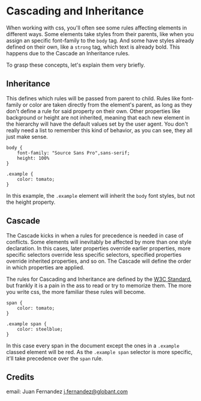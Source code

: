 # Cascading and Inheritance

When working with css, you'll often see some rules affecting elements in different ways. Some elements take styles from their parents, like when you assign an specific font-family to the `body` tag. And some have styles already defined on their own, like a `strong` tag, which text is already bold. This happens due to the Cascade an Inheritance rules.

To grasp these concepts, let's explain them very briefly.

## Inheritance

This defines which rules will be passed from parent to child. Rules like font-family or color are taken directly from the element's parent, as long as they don't define a rule for said property on their own. Other properties like background or height are not inherited, meaning that each new element in the hierarchy will have the default values set by the user agent. You don't really need a list to remember this kind of behavior, as you can see, they all just make sense.

    body {
	    font-family: "Source Sans Pro",sans-serif;
	    height: 100%
	}

	.example {
		color: tomato;
	}

In this example, the `.example` element will inherit the `body` font styles, but not the height property.

## Cascade

The Cascade kicks in when a rules for precedence is needed in case of conflicts. Some elements will inevitably be affected by more than one style declaration. In this cases, later properties override earlier properties, more specific selectors override less specific selectors, specified properties override inherited properties, and so on. The Cascade will define the order in which properties are applied.

The rules for Cascading and Inheritance are defined by the [W3C Standard](http://www.w3.org/TR/css-cascade-3/), but frankly it is a pain in the ass to read or try to memorize them. The more you write css, the more familiar these rules will become.

    span {
	    color: tomato;
	}

	.example span {
		color: steelblue;
	}

In this case every span in the document except the ones in a `.example` classed element will be red. As the `.example span` selector is more specific, it'll take precedence over the `span` rule.

## Credits

email: Juan Fernandez <j.fernandez@globant.com>
